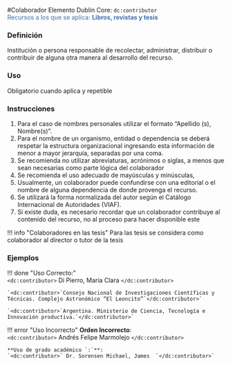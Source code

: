 #Colaborador
Elemento Dublin Core: `dc:contributor`  
<span style="color:#3F72AF">Recursos a los que se aplica: __Libros, revistas y tesis__ </span>  

### __Definición__
Institución o persona responsable de recolectar, administrar, distribuir o contribuir de alguna otra manera al desarrollo del recurso.

### __Uso__
Obligatorio cuando aplica y repetible  

### __Instrucciones__
1. Para el caso de nombres personales utilizar el formato “Apellido (s), Nombre(s)”.
2. Para el nombre de un organismo, entidad o dependencia se deberá respetar la estructura organizacional ingresando esta información de menor a mayor jerarquía, separadas por una coma.
3. Se recomienda no utilizar abreviaturas, acrónimos o siglas, a menos que sean necesarias como parte lógica del colaborador
4. Se recomienda el uso adecuado de mayúsculas y minúsculas,
5. Usualmente, un colaborador puede confundirse con una editorial o el nombre de alguna dependencia de donde provenga el recurso.
6. Se utilizará la forma normalizada del autor según el Catálogo Internacional de Autoridades (VIAF).
7. Si existe duda, es necesario recordar que un colaborador contribuye al contenido del recurso, no al proceso para hacer disponible este

 !!! info "Colaboradores en las tesis"
    Para las tesis se considera como colaborador al director o tutor de la tesis

### __Ejemplos__

!!! done "Uso Correcto:"  
    `<dc:contributor>` Di Pierro, Maria Clara `</dc:contributor>`    

    `<dc:contributor>`Consejo Nacional de Investigaciones Científicas y  Técnicas. Complejo Astronómico “El Leoncito”`</dc:contributor>`  

    `<dc:contributor>`Argentina. Ministerio de Ciencia, Tecnología e  Innovación productiva.`</dc:contributor>`  


!!! error "Uso Incorrecto"
    **Orden Incorrecto**:  
    `<dc:contributor>` Andrés Felipe Marmolejo `</dc:contributor>`  

    **Uso de grado académico `:`**:  
    `<dc:contributor>` Dr. Sorensen Michael, James  `</dc:contributor>`


